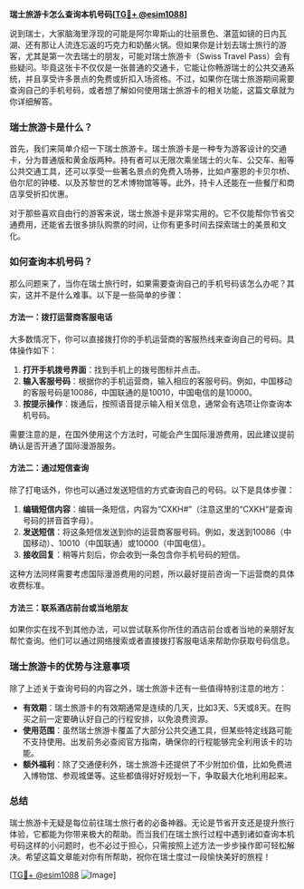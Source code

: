 **瑞士旅游卡怎么查询本机号码[[TG💪+ @esim1088](https://t.me/s/esim1088)]**

说到瑞士，大家脑海里浮现的可能是阿尔卑斯山的壮丽景色、湛蓝如镜的日内瓦湖、还有那让人流连忘返的巧克力和奶酪火锅。但如果你是计划去瑞士旅行的游客，尤其是第一次去瑞士的朋友，可能对瑞士旅游卡（Swiss Travel Pass）会有些疑问。毕竟这张卡不仅仅是一张普通的交通卡，它能让你畅游瑞士的公共交通系统，并且享受许多景点的免费或折扣入场资格。不过，如果你在瑞士旅游期间需要查询自己的手机号码，或者想了解如何使用瑞士旅游卡的相关功能，这篇文章就为你详细解答。

### 瑞士旅游卡是什么？

首先，我们来简单介绍一下瑞士旅游卡。瑞士旅游卡是一种专为游客设计的交通卡，分为普通版和黄金版两种。持有者可以无限次乘坐瑞士的火车、公交车、船等公共交通工具，还可以享受一些著名景点的免费入场券，比如卢塞恩的卡贝尔桥、伯尔尼的钟楼、以及苏黎世的艺术博物馆等等。此外，持卡人还能在一些餐厅和商店享受折扣优惠。

对于那些喜欢自由行的游客来说，瑞士旅游卡是非常实用的。它不仅能帮你节省交通费用，还能省去很多排队购票的时间，让你有更多时间去探索瑞士的美景和文化。

### 如何查询本机号码？

那么问题来了，当你在瑞士旅行时，如果需要查询自己的手机号码该怎么办呢？其实，这并不是什么难事。以下是一些简单的步骤：

#### 方法一：拨打运营商客服电话

大多数情况下，你可以直接拨打你的手机运营商的客服热线来查询自己的号码。具体操作如下：

1. **打开手机拨号界面**：找到手机上的拨号图标并点击。
2. **输入客服号码**：根据你的手机运营商，输入相应的客服号码。例如，中国移动的客服号码是10086，中国联通的是10010，中国电信的是10000。
3. **按提示操作**：拨通后，按照语音提示输入相关信息，通常会有选项让你查询本机号码。

需要注意的是，在国外使用这个方法时，可能会产生国际漫游费用，因此建议提前确认是否开通了国际漫游服务。

#### 方法二：通过短信查询

除了打电话外，你也可以通过发送短信的方式查询自己的号码。以下是具体步骤：

1. **编辑短信内容**：编辑一条短信，内容为“CXKH#”（注意这里的“CXKH”是查询号码的拼音首字母）。
2. **发送短信**：将这条短信发送到你的运营商客服号码。例如，发送到10086（中国移动）、10010（中国联通）或10000（中国电信）。
3. **接收回复**：稍等片刻后，你会收到一条包含你手机号码的短信。

这种方法同样需要考虑国际漫游费用的问题，所以最好提前咨询一下运营商的具体收费标准。

#### 方法三：联系酒店前台或当地朋友

如果你实在找不到其他办法，可以尝试联系你所住的酒店前台或者当地的亲朋好友帮忙查询。他们可以通过网络搜索或者直接拨打客服电话来帮助你获取号码信息。

### 瑞士旅游卡的优势与注意事项

除了上述关于查询号码的内容之外，瑞士旅游卡还有一些值得特别注意的地方：

- **有效期**：瑞士旅游卡的有效期通常是连续的几天，比如3天、5天或8天。在购买之前一定要确认好自己的行程安排，以免浪费资源。
- **使用范围**：虽然瑞士旅游卡覆盖了大部分公共交通工具，但某些特定线路可能不支持使用。出发前务必查阅官方指南，确保你的行程能够完全利用该卡的功能。
- **额外福利**：除了交通便利外，瑞士旅游卡还提供了不少附加价值，比如免费进入博物馆、参观城堡等。这些都值得好好规划一下，争取最大化地利用起来。

### 总结

瑞士旅游卡无疑是每位前往瑞士旅行者的必备神器。无论是节省开支还是提升旅行体验，它都能为你带来极大的帮助。而当我们在瑞士旅行过程中遇到诸如查询本机号码这样的小问题时，也不必过于担心，只需按照上述方法一步步操作即可轻松解决。希望这篇文章能对你有所帮助，祝你在瑞士度过一段愉快美好的旅程！

[[TG💪+ @esim1088](https://t.me/s/esim1088) ![Image](https://i.postimg.cc/4NQfJmqS/Snipaste-2025-05-13-00-14-12.png)]